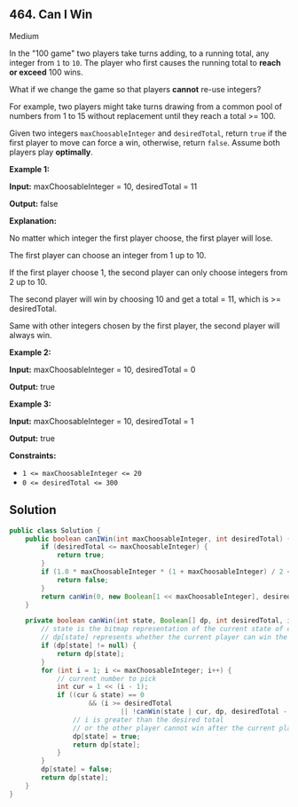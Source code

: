 ## 464\. Can I Win

Medium

In the "100 game" two players take turns adding, to a running total, any integer from `1` to `10`. The player who first causes the running total to **reach or exceed** 100 wins.

What if we change the game so that players **cannot** re-use integers?

For example, two players might take turns drawing from a common pool of numbers from 1 to 15 without replacement until they reach a total >= 100.

Given two integers `maxChoosableInteger` and `desiredTotal`, return `true` if the first player to move can force a win, otherwise, return `false`. Assume both players play **optimally**.

**Example 1:**

**Input:** maxChoosableInteger = 10, desiredTotal = 11

**Output:** false

**Explanation:** 

No matter which integer the first player choose, the first player will lose. 

The first player can choose an integer from 1 up to 10. 

If the first player choose 1, the second player can only choose integers from 2 up to 10. 

The second player will win by choosing 10 and get a total = 11, which is >= desiredTotal. 

Same with other integers chosen by the first player, the second player will always win.

**Example 2:**

**Input:** maxChoosableInteger = 10, desiredTotal = 0

**Output:** true

**Example 3:**

**Input:** maxChoosableInteger = 10, desiredTotal = 1

**Output:** true

**Constraints:**

*   `1 <= maxChoosableInteger <= 20`
*   `0 <= desiredTotal <= 300`

## Solution

```java
public class Solution {
    public boolean canIWin(int maxChoosableInteger, int desiredTotal) {
        if (desiredTotal <= maxChoosableInteger) {
            return true;
        }
        if (1.0 * maxChoosableInteger * (1 + maxChoosableInteger) / 2 < desiredTotal) {
            return false;
        }
        return canWin(0, new Boolean[1 << maxChoosableInteger], desiredTotal, maxChoosableInteger);
    }

    private boolean canWin(int state, Boolean[] dp, int desiredTotal, int maxChoosableInteger) {
        // state is the bitmap representation of the current state of choosable integers left
        // dp[state] represents whether the current player can win the game at state
        if (dp[state] != null) {
            return dp[state];
        }
        for (int i = 1; i <= maxChoosableInteger; i++) {
            // current number to pick
            int cur = 1 << (i - 1);
            if ((cur & state) == 0
                    && (i >= desiredTotal
                            || !canWin(state | cur, dp, desiredTotal - i, maxChoosableInteger))) {
                // i is greater than the desired total
                // or the other player cannot win after the current player picks i
                dp[state] = true;
                return dp[state];
            }
        }
        dp[state] = false;
        return dp[state];
    }
}
```
